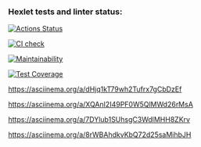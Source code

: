 ### Hexlet tests and linter status:
[![Actions Status](https://github.com/DyakonovVitaliy/python-project-50/workflows/hexlet-check/badge.svg)](https://github.com/DyakonovVitaliy/python-project-50/actions)

[![CI check](https://github.com/DyakonovVitaliy/python-project-50/actions/workflows/pyci.yml/badge.svg)](https://github.com/DyakonovVitaliy/python-project-50/actions/workflows/main.yml)

[![Maintainability](https://api.codeclimate.com/v1/badges/91e160c526df83147845/maintainability)](https://codeclimate.com/github/DyakonovVitaliy/python-project-50/maintainability)

[![Test Coverage](https://api.codeclimate.com/v1/badges/91e160c526df83147845/test_coverage)](https://codeclimate.com/github/DyakonovVitaliy/python-project-50/test_coverage)

https://asciinema.org/a/dHjq1kT79wh2Tufrx7gCbDzEf

https://asciinema.org/a/XQAnI2I49PF0W5QlMWd26rMsA

https://asciinema.org/a/7DYlub1SUhsgC3WdlMHH8ZKrv

https://asciinema.org/a/8rWBAhdkvKbQ72d25saMihbJH
